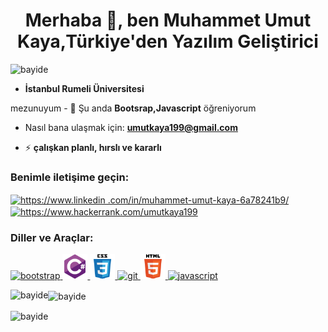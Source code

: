 <h1 align="center">Merhaba 👋, ben Muhammet Umut Kaya,Türkiye'den Yazılım Geliştirici</h1>
<p align="left"> <img src="https://komarev.com/ghpvc/? username=bayide&label=Profile%20views&color=0e75b6&style=flat" alt="bayide" /> </p>

- **İstanbul Rumeli Üniversitesi**

mezunuyum - 🌱 Şu anda **Bootsrap,Javascript** öğreniyorum

- Nasıl bana ulaşmak için: **umutkaya199@gmail.com**

- ⚡ **çalışkan planlı, hırslı ve kararlı**

<h3 align="left">Benimle iletişime geçin:</h3>
<p align="left">
<a href="https://linkedin.com/in/https://www.linkedin.com/in/muhammet-umut-kaya-6a78241b9/" target="blank"><img align="center" src ="https://raw.githubusercontent.com/rahuldkjain/github-profile-readme-generator/master/src/images/icons/Social/linked-in-alt.svg" alt="https://www.linkedin .com/in/muhammet-umut-kaya-6a78241b9/" height="30" width="40" /></a>
<a href="https://www.hackerrank.com/https://www .hackerrank.com/umutkaya199" target="boş"><img align="center" src="https://raw.githubusercontent.com/rahuldkjain/github-profile-readme-generator/master/src/images/icons /Social/hackerrank.svg" alt="https://www.hackerrank.com/umutkaya199" height="30" width="40" /></a>
</p>

<h3 align="left">Diller ve Araçlar:</h3>
<p align="left"> <a href="https://getbootstrap.com" target="_blank" rel="noreferrer"> <img src="https://raw.githubusercontent.com/devicons/devicon /master/icons/bootstrap/bootstrap-plain-wordmark.svg" alt="bootstrap" width="40" height="40"/> </a> <a href="https://www.w3schools.com /cs/" target="_blank" rel="noreferrer"> <img src="https://raw.githubusercontent.com/devicons/devicon/master/icons/csharp/csharp-original.svg" alt="csharp " width="40" height="40"/> </a> <a href="https://www.w3schools.com/css/" target="_blank" rel="noreferrer"><img src="https://raw.githubusercontent.com/devicons/devicon/master/icons/css3/css3-original-wordmark.svg" alt="css3" width="40" height="40"/> </a> <a href="https://git-scm.com/" target="_blank" rel="noreferrer"> <img src="https://www.vectorlogo.zone/logos/git- scm/git-scm-icon.svg" alt="git" width="40" height="40"/> </a> <a href="https://www.w3.org/html/" hedef ="_blank" rel="noreferrer"> <img src="https://raw.githubusercontent.com/devicons/devicon/master/icons/html5/html5-original-wordmark.svg" alt="html5" width= "40" yükseklik="40"/> </a> <a href="https://developer.mozilla.org/en-US/docs/Web/JavaScript" target="_blank" rel="noreferrer"> <img src="https://raw. githubusercontent.com/devicons/devicon/master/icons/javascript/javascript-original.svg" alt="javascript" width="40" height="40"/> </a> </p>

<p><img align="left" src="https://github-readme-stats.vercel.app/api/top-langs?username=bayide&show_icons=true&locale=tr&layout=compact" alt="bayide" /> </p>

<p> <img align="center" src="https://github-readme-stats.vercel.app/api?username=bayide&show_icons=true&locale=en" alt="bayide" /> </p>

<p><img align="center" src="https://github-readme-streak-stats.herokuapp.com/?user=bayide&" alt="bayide" /></p>

<!---
Bayide/Bayide is a ✨ special ✨ repository because its `README.md` (this file) appears on your GitHub profile.
You can click the Preview link to take a look at your changes.
--->
